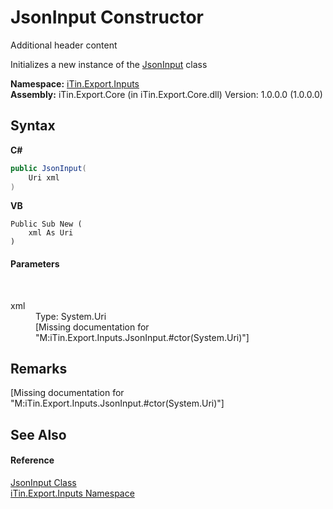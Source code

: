 # JsonInput Constructor 
Additional header content 

Initializes a new instance of the <a href="85a5c30d-a38e-48ca-cef4-c67748a93142">JsonInput</a> class

**Namespace:**&nbsp;<a href="c36d3103-5606-5c0e-da92-1e44dc961692">iTin.Export.Inputs</a><br />**Assembly:**&nbsp;iTin.Export.Core (in iTin.Export.Core.dll) Version: 1.0.0.0 (1.0.0.0)

## Syntax

**C#**<br />
``` C#
public JsonInput(
	Uri xml
)
```

**VB**<br />
``` VB
Public Sub New ( 
	xml As Uri
)
```


#### Parameters
&nbsp;<dl><dt>xml</dt><dd>Type: System.Uri<br />\[Missing <param name="xml"/> documentation for "M:iTin.Export.Inputs.JsonInput.#ctor(System.Uri)"\]</dd></dl>

## Remarks
\[Missing <remarks> documentation for "M:iTin.Export.Inputs.JsonInput.#ctor(System.Uri)"\]

## See Also


#### Reference
<a href="85a5c30d-a38e-48ca-cef4-c67748a93142">JsonInput Class</a><br /><a href="c36d3103-5606-5c0e-da92-1e44dc961692">iTin.Export.Inputs Namespace</a><br />